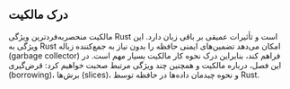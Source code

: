 ## درک مالکیت

مالکیت منحصربه‌فردترین ویژگی Rust است و تأثیرات عمیقی بر باقی زبان دارد. این ویژگی به Rust امکان می‌دهد تضمین‌های ایمنی حافظه را بدون نیاز به جمع‌کننده زباله (garbage collector) فراهم کند، بنابراین درک نحوه کار مالکیت بسیار مهم است. در این فصل، درباره مالکیت و همچنین چند ویژگی مرتبط صحبت خواهیم کرد: قرض‌گیری (borrowing)، برش‌ها (slices)، و نحوه چیدمان داده‌ها در حافظه توسط Rust.
